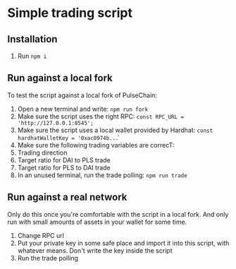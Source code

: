 # Simple trading script

## Installation

1. Run `npm i`

## Run against a local fork

To test the script against a local fork of PulseChain:

1. Open a new terminal and write: `npm run fork`
1. Make sure the script uses the right RPC: `const RPC_URL = 'http://127.0.0.1:8545';`
1. Make sure the script uses a local wallet provided by Hardhat: `const hardhatWalletKey = '0xac0974b..`.`
1. Make sure the following trading variables are correcT:
  1. Trading direction
  1. Target ratio for DAI to PLS trade
  1. Target ratio for PLS to DAI trade
1. In an unused terminal, run the trade polling: `npm run trade`

## Run against a real network

Only do this once you're comfortable with the script in a local fork. And only run with small amounts of assets in your wallet for some time.

1. Change RPC url
1. Put your private key in some safe place and import it into this script, with whatever means. Don't write the key inside the script
1. Run the trade polling